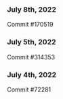 ### July 8th, 2022

Commit #170519

### July 5th, 2022

Commit #314353


### July 4th, 2022

Commit #72281
